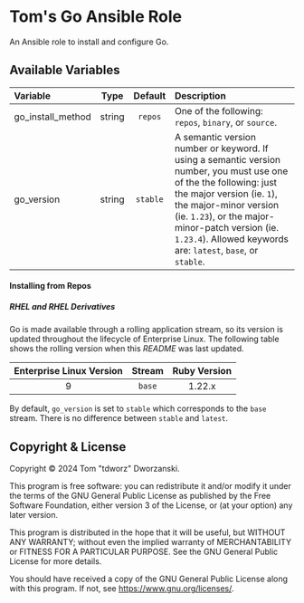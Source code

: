 # Tom's Go Ansible Role

An Ansible role to install and configure Go.

## Available Variables

| Variable          | Type     | Default  | Description |
|:------------------|:--------:|:--------:|:------------|
| go_install_method | string   | `repos`  | One of the following: `repos`, `binary`, or `source`. |
| go_version        | string   | `stable` | A semantic version number or keyword. If using a semantic version number, you must use one of the the following: just the major version (ie. `1`), the major-minor version (ie. `1.23`), or the major-minor-patch version (ie. `1.23.4`). Allowed keywords are: `latest`, `base`, or `stable`. |

#### Installing from Repos

##### RHEL and RHEL Derivatives

Go is made available through a rolling application stream, so its version
is updated throughout the lifecycle of Enterprise Linux. The following table
shows the rolling version when this _README_ was last updated.

| Enterprise Linux Version | Stream | Ruby Version |
|:------------------------:|:------:|:------------:|
| 9                        | `base` | 1.22.x       |

By default, `go_version` is set to `stable` which corresponds to the `base`
stream. There is no difference between `stable` and `latest`.

## Copyright &amp; License

Copyright © 2024 Tom "tdworz" Dworzanski.

This program is free software: you can redistribute it and/or modify it under
the terms of the GNU General Public License as published by the Free Software
Foundation, either version 3 of the License, or (at your option) any later
version.

This program is distributed in the hope that it will be useful, but WITHOUT ANY
WARRANTY; without even the implied warranty of MERCHANTABILITY or FITNESS FOR A
PARTICULAR PURPOSE. See the GNU General Public License for more details.

You should have received a copy of the GNU General Public License along with
this program. If not, see <https://www.gnu.org/licenses/>.
